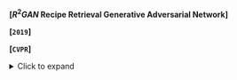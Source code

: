 **[$R^2GAN$ Recipe Retrieval Generative Adversarial Network]**

**[`2019`]**

**[`CVPR`]**

<details>
    <summary>Click to expand</summary>
    Aim at exploring the feasibility of generating image from procedure text for retrieval problem.

    NLP field: 

The simplest way is linear scan

index the document-boolean retrieval model

This paper studies food-to-recipe and recipe-to-food retrieval

>They specially use a GAN with one generator and dual discriminators

two-level ranking loss
</details>